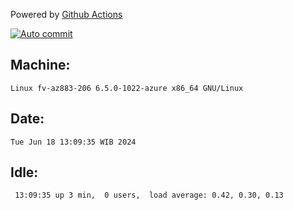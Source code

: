 Powered by [Github Actions](https://github.com/features/actions)

[![Auto commit](https://github.com/hiage/workstation/workflows/Auto%20commit/badge.svg)](https://github.com/hiage/workstation/actions?query=workflow%3A%22Auto+commit%22)

## Machine:
```
Linux fv-az883-206 6.5.0-1022-azure x86_64 GNU/Linux
```
## Date:
```
Tue Jun 18 13:09:35 WIB 2024
```
## Idle:
```
 13:09:35 up 3 min,  0 users,  load average: 0.42, 0.30, 0.13
```
